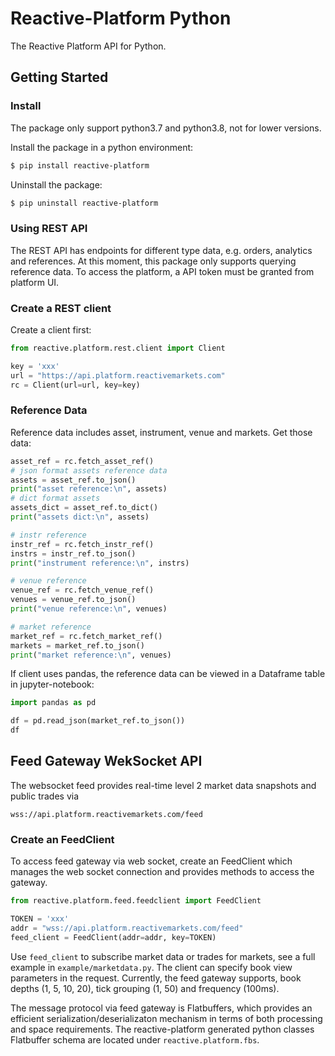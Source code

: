 # Reactive-Platform Python

The Reactive Platform API for Python.

## Getting Started

### Install

The package only support python3.7 and python3.8, not for lower versions.

Install the package in a python environment:

```bash
$ pip install reactive-platform
```

Uninstall the package:

```bash
$ pip uninstall reactive-platform
```

### Using REST API

The REST API has endpoints for different type data, e.g. orders, analytics and references.
At this moment, this package only supports querying reference data. To access the platform, a API
token must be granted from platform UI.

### Create a REST client

Create a client first:

```python
from reactive.platform.rest.client import Client

key = 'xxx'
url = "https://api.platform.reactivemarkets.com"
rc = Client(url=url, key=key)

```

### Reference Data

Reference data includes asset, instrument, venue and markets. Get those data:

```python
asset_ref = rc.fetch_asset_ref()
# json format assets reference data
assets = asset_ref.to_json()
print("asset reference:\n", assets)
# dict format assets
assets_dict = asset_ref.to_dict()
print("assets dict:\n", assets)

# instr reference
instr_ref = rc.fetch_instr_ref()
instrs = instr_ref.to_json()
print("instrument reference:\n", instrs)

# venue reference
venue_ref = rc.fetch_venue_ref()
venues = venue_ref.to_json()
print("venue reference:\n", venues)

# market reference
market_ref = rc.fetch_market_ref()
markets = market_ref.to_json()
print("market reference:\n", venues)

```

If client uses pandas, the reference data can be viewed in a Dataframe table in jupyter-notebook:

```python
import pandas as pd

df = pd.read_json(market_ref.to_json())
df
```

## Feed Gateway WekSocket API

The websocket feed provides real-time level 2 market data snapshots and public trades via

```
wss://api.platform.reactivemarkets.com/feed
```

### Create an FeedClient

To access feed gateway via web socket, create an FeedClient which manages the web socket connection
and provides methods to access the gateway.

```python
from reactive.platform.feed.feedclient import FeedClient

TOKEN = 'xxx'
addr = "wss://api.platform.reactivemarkets.com/feed"
feed_client = FeedClient(addr=addr, key=TOKEN)
```

Use `feed_client` to subscribe market data or trades for markets, see a full example in
`example/marketdata.py`. The client can specify book view parameters in the request. Currently,
the feed gateway supports, book depths (1, 5, 10, 20), tick grouping (1, 50) and frequency
(100ms).

The message protocol via feed gateway is Flatbuffers, which provides an efficient
serialization/deserializaton mechanism in terms of both processing and space requirements.
The reactive-platform generated python classes Flatbuffer schema are located under
`reactive.platform.fbs`.

